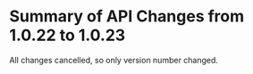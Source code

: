 # Summary of API Changes from 1.0.22 to 1.0.23

All changes cancelled, so only version number changed.